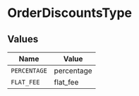 # OrderDiscountsType


## Values

| Name         | Value        |
| ------------ | ------------ |
| `PERCENTAGE` | percentage   |
| `FLAT_FEE`   | flat_fee     |